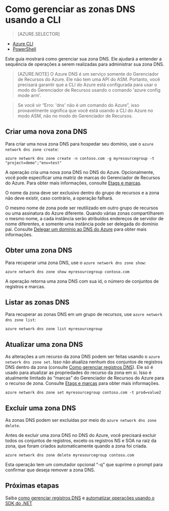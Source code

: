<properties 
   pageTitle="Operações em zonas DNS usando a CLI | Microsoft Azure" 
   description="Você pode gerenciar zonas DNS usando a CLI do Azure. Como atualizar, excluir e criar zonas DNS no DNS do Azure" 
   services="dns" 
   documentationCenter="na" 
   authors="joaoma" 
   manager="Adinah" 
   editor=""/>

<tags
   ms.service="dns"
   ms.devlang="na"
   ms.topic="article"
   ms.tgt_pltfrm="na"
   ms.workload="infrastructure-services" 
   ms.date="02/09/2016"
   ms.author="joaoma"/>

# Como gerenciar as zonas DNS usando a CLI

> [AZURE.SELECTOR]
- [Azure CLI](dns-operations-dnszones-cli.md)
- [PowerShell](dns-operations-dnszones.md)

Este guia mostrará como gerenciar sua zona DNS. Ele ajudará a entender a sequência de operações a serem realizadas para administrar sua zona DNS.

>[AZURE.NOTE] O Azure DNS é um serviço somente do Gerenciador de Recursos do Azure. Ele não tem uma API do ASM. Portanto, você precisará garantir que a CLI do Azure está configurada para usar o modo do Gerenciador de Recursos usando o comando 'azure config mode arm'.

>Se você vir “Erro: 'dns' não é um comando do Azure”, isso provavelmente significa que você está usando a CLI do Azure no modo ASM, não no modo do Gerenciador de Recursos.
 
## Criar uma nova zona DNS

Para criar uma nova zona DNS para hospedar seu domínio, use o `azure network dns zone create`:

	azure network dns zone create -n contoso.com -g myresourcegroup -t "project=demo";"env=test"

A operação cria uma nova zona DNS no DNS do Azure. Opcionalmente, você pode especificar uma matriz de marcas do Gerenciador de Recursos do Azure. Para obter mais informações, consulte [Etags e marcas](dns-getstarted-create-dnszone.md#Etags-and-tags).

O nome da zona deve ser exclusivo dentro do grupo de recursos e a zona não deve existir, caso contrário, a operação falhará.

O mesmo nome de zona pode ser reutilizado em outro grupo de recursos ou uma assinatura do Azure diferente. Quando várias zonas compartilharem o mesmo nome, a cada instância serão atribuídos endereços de servidor de nome diferentes, e somente uma instância pode ser delegada do domínio pai. Consulte [Delegar um domínio ao DNS do Azure](dns-domain-delegation.md) para obter mais informações.

## Obter uma zona DNS

Para recuperar uma zona DNS, use o `azure network dns zone show`:

	azure network dns zone show myresourcegroup contoso.com

A operação retorna uma zona DNS com sua id, o número de conjuntos de registros e marcas.


## Listar as zonas DNS

Para recuperar as zonas DNS em um grupo de recursos, use `azure network dns zone list`:

	azure network dns zone list myresourcegroup


## Atualizar uma zona DNS

As alterações a um recurso da zona DNS podem ser feitas usando o `azure network dns zone set`. Isso não atualiza nenhum dos conjuntos de registros DNS dentro da zona (consulte [Como gerenciar registros DNS](dns-operations-recordsets.md)). Ele só é usado para atualizar as propriedades do recurso da zona em si. Isso é atualmente limitado às “marcas” do Gerenciador de Recursos do Azure para o recurso de zona. Consulte [Etags e marcas](dns-getstarted-create-dnszone.md#Etags-and-tags) para obter mais informações.

	azure network dns zone set myresourcegroup contoso.com -t prod=value2

## Excluir uma zona DNS

As zonas DNS podem ser excluídas por meio do `azure network dns zone delete`.
 
Antes de excluir uma zona DNS no DNS do Azure, você precisará excluir todos os conjuntos de registros, exceto os registros NS e SOA na raiz da zona, que foram criados automaticamente quando a zona foi criada.

	azure network dns zone delete myresourcegroup contoso.com 

Esta operação tem um comutador opcional “-q” que suprime o prompt para confirmar que deseja remover a zona DNS.


## Próximas etapas


Saiba [como gerenciar registros DNS](dns-operations-recordsets-cli.md) e [automatizar operações usando o SDK do .NET](dns-sdk.md)

<!---HONumber=AcomDC_0218_2016-->